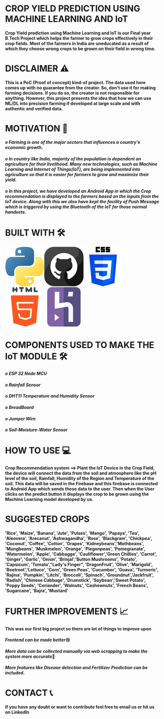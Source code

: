 # CROP YIELD PREDICTION USING MACHINE LEARNING AND IoT
#### Crop Yield prediction using Machine Learning and IoT is our Final year B.Tech Project which helps the farmer to grow crops effectively in their crop fields. Most of the farmers in India are uneducated as a result of which they choose wrong crops to be grown on their field in wrong time.

# DISCLAIMER ⚠️
#### This is a PoC (Proof of concept) kind-of project. The data used here comes up with no guarantee from the creator. So, don't use it for making farming decisions. If you do so, the creator is not responsible for anything. However, this project presents the idea that how we can use ML/DL into precision farming if developed at large scale and with authentic and verified data.

# MOTIVATION 💪
#### *o Farming is one of the major sectors that influences a country’s economic growth.*

#### *o In country like India, majority of the population is dependent on agriculture for their livelihood. Many new technologies, such as Machine Learning and Internet of Things(IoT), are being implemented into agriculture so that it is easier for farmers to grow and maximize their yield.*

#### *o In this project, we have developed an Android App in which the Crop recommendation is displayed to the farmers based on the inputs from the IoT device. Along with this we also have kept the facility of Push Message which is triggered by using the Bluetooth of the IoT for those normal handsets.*

# BUILT WITH 🛠️
<img src="/Python.png" alt="Python"/><img src="/GitHub.png" alt="GitHub"/><img src="/CSS.png" alt="CSS"/><img src="/HTML.png" alt="HTML"/><img src="/Heroku.png" alt="Heroku"/>

# COMPONENTS USED TO MAKE THE IoT MODULE 🛠️
#### *o ESP 32 Node MCU*
#### *o Rainfall Sensor*
#### *o DHT11 Temperature and Humidity Sensor*
#### *o BreadBoard*
#### *o Jumper Wire*
#### *o Soil-Moisture-Water Sensor*

# HOW TO USE 💻
#### Crop Recommendation system ==> Plant the IoT Device in the Crop Field, the device will connect the data from the soil and atmosphere like the pH level of the soil, Rainfall, Humidity of the Region and Temperature of the soil. This data will be saved in the Firebase and this firebase is connected to Android App which sends these data to the user. Then when the User clicks on the predict button it displays the crop to be grown using the Machine Learning model developed by us.

# SUGGESTED CROPS
#### 'Rice', 'Maize', 'Banana', 'Jute', 'Pulses', 'Mango', 'Papaya', 'Tea', 'Aleovera', 'Arecanut', 'Ashwagandha', 'Rose', 'Blackgram',   'Chickpea', 'Coconut', 'Coffee', 'Cotton', 'Grapes', 'Kidneybeans','Mothbeans', 'Mungbeans', 'Muskmelon', 'Orange', 'Piegonpeas', 'Pomegranate', 'Watermelon', 'Apple', 'Cabbagge', 'Cauliflower','Green Chillies', 'Carrot', 'Ginger', 'Garlic', 'Onion', 'Brinjal','Button Mushrooms', 'Potato', 'Capsicum', 'Tomato',"Lady's Finger", 'DragonFruit', 'Olive', 'Marigold', 'Beetroot','Lettuce', 'Corn', 'Green Peas', 'Cucumber', 'Guava', 'Turmeric',  'Rajma', 'Pumpkin', 'Litchi', 'Broccoli', 'Spinach', 'Groundnut','Jackfruit', 'Radish', 'Chinese Cabbage', 'Drumstick', 'Soybean','Sweet Potato', 'Poppy Seeds', 'Coriander', 'Walnuts', 'Cashewnuts', 'French Beans', 'Sugarcane', 'Bajra', 'Mustard'

# FURTHER IMPROVEMENTS 📈
#### This was our first big project so there are lot of things to improve upon

#### *Frontend can be made better*😢
#### *More data can be collected manually via web scrapping to make the system more accurate*🧐
#### *More features like Disease detection and Fertilizer Prediction can be included.*

# CONTACT 📞
#### If you have any doubt or want to contribute feel free to email us or hit us on LinkedIn
       
     
       
       
       
      
       
    
       
       
